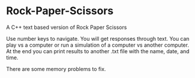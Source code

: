 # Rock-Paper-Scissors
A C++ text based version of Rock Paper Scissors

Use number keys to navigate. 
You will get responses through text.
You can play vs a computer or run a simulation of a computer vs another computer.
At the end you can print results to another .txt file with the name, date, and time.


There are some memory problems to fix.
